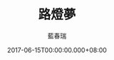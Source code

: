 ---
issue: 228
title: 路燈夢
author: 藍春瑞
date: 2017-06-15T00:00:00.000+08:00
topic: 懷想
difficulty: 2
wikidata: Q98095625
wikidata_link: https://www.wikidata.org/wiki/Q98095625
author_wikidata_link: https://www.wikidata.org/wiki/Q98096370
author_wikidata: Q98096370
---